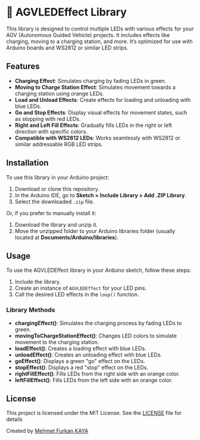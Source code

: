 # 🚨 AGVLEDEffect Library

This library is designed to control multiple LEDs with various effects for your AGV (Autonomous Guided Vehicle) projects. It includes effects like charging, moving to a charging station, and more. It’s optimized for use with Arduino boards and WS2812 or similar LED strips.

## Features

- **Charging Effect**: Simulates charging by fading LEDs in green.
- **Moving to Charge Station Effect**: Simulates movement towards a charging station using orange LEDs.
- **Load and Unload Effects**: Create effects for loading and unloading with blue LEDs.
- **Go and Stop Effects**: Display visual effects for movement states, such as stopping with red LEDs.
- **Right and Left Fill Effects**: Gradually fills LEDs in the right or left direction with specific colors.
- **Compatible with WS2812 LEDs**: Works seamlessly with WS2812 or similar addressable RGB LED strips.

## Installation

To use this library in your Arduino project:

1. Download or clone this repository.
2. In the Arduino IDE, go to **Sketch > Include Library > Add .ZIP Library**.
3. Select the downloaded `.zip` file.

Or, if you prefer to manually install it:

1. Download the library and unzip it.
2. Move the unzipped folder to your Arduino libraries folder (usually located at **Documents/Arduino/libraries**).

## Usage

To use the AGVLEDEffect library in your Arduino sketch, follow these steps:

1. Include the library.
2. Create an instance of `AGVLEDEffect` for your LED pins.
3. Call the desired LED effects in the `loop()` function.

### Library Methods

- **chargingEffect()**: Simulates the charging process by fading LEDs to green.
- **movingToChargeStationEffect()**: Changes LED colors to simulate movement to the charging station.
- **loadEffect()**: Creates a loading effect with blue LEDs.
- **unloadEffect()**: Creates an unloading effect with blue LEDs.
- **goEffect()**: Displays a green "go" effect on the LEDs.
- **stopEffect()**: Displays a red "stop" effect on the LEDs.
- **rightFillEffect()**: Fills LEDs from the right side with an orange color.
- **leftFillEffect()**: Fills LEDs from the left side with an orange color.

## License

This project is licensed under the MIT License. See the [LICENSE](LICENSE) file for details

Created by [Mehmet Furkan KAYA](https://www.linkedin.com/in/mehmet-furkan-kaya/)
